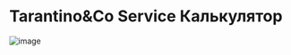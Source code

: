 # Tarantino&amp;Co Service Калькулятор

![image](https://user-images.githubusercontent.com/73564203/111885275-d46fc200-89d7-11eb-9e6f-b72e2bb790f4.png)
